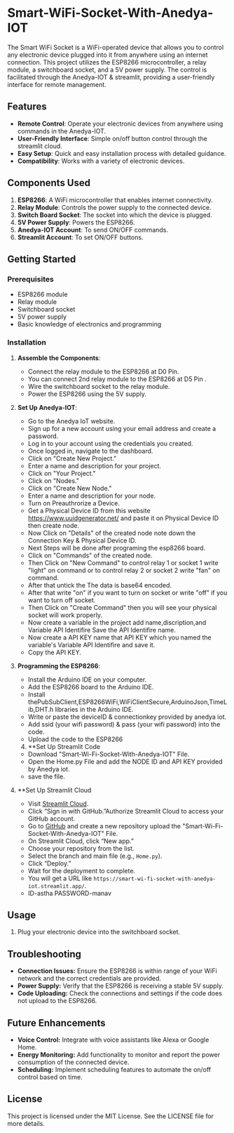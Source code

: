 # Smart-WiFi-Socket-With-Anedya-IOT 

The Smart WiFi Socket is a WiFi-operated device that allows you to control any electronic device plugged into it from anywhere using an internet connection. This project utilizes the ESP8266 microcontroller, a relay module, a switchboard socket, and a 5V power supply. The control is facilitated through the Anedya-IOT & streamlit, providing a user-friendly interface for remote management.

## Features

- **Remote Control**: Operate your electronic devices from anywhere using commands in the Anedya-IOT.
- **User-Friendly Interface**: Simple on/off button control through the streamlit cloud.
- **Easy Setup**: Quick and easy installation process with detailed guidance.
- **Compatibility**: Works with a variety of electronic devices.

## Components Used

1. **ESP8266**: A WiFi microcontroller that enables internet connectivity.
2. **Relay Module**: Controls the power supply to the connected device.
3. **Switch Board Socket**: The socket into which the device is plugged.
4. **5V Power Supply**: Powers the ESP8266.
5. **Anedya-IOT Account**: To send ON/OFF commands.
6. **Streamlit Account**: To set ON/OFF buttons.

## Getting Started

### Prerequisites

- ESP8266 module
- Relay module
- Switchboard socket
- 5V power supply
- Basic knowledge of electronics and programming

### Installation

1. **Assemble the Components**:
   - Connect the relay module to the ESP8266 at D0 Pin.
   - You can connect 2nd relay module to the ESP8266 at D5 Pin  .
   - Wire the switchboard socket to the relay module.
   - Power the ESP8266 using the 5V supply.

2. **Set Up Anedya-IOT**:  
   - Go to the Anedya IoT website.
   - Sign up for a new account using your email address and create a password.
   - Log in to your account using the credentials you created.
   - Once logged in, navigate to the dashboard.
   - Click on "Create New Project."
   - Enter a name and description for your project.
   - Click on "Your Project."
   - Click on "Nodes."
   - Click on "Create New Node."
   - Enter a name and description for your node.
   - Turn on Preauthrorize a Device.
   - Get a Physical Device ID from this website https://www.uuidgenerator.net/  and paste it on Physical Device ID then create node.
   - Now Click on "Details" of the created node note down the Connection Key & Physical Device ID.
   - Next Steps will be done after programing the esp8266 board.
   - Click on "Commands" of the created node.
   - Then Click on "New Command" to control relay 1 or socket 1 write "light" on command or to control relay 2 or socket 2 write "fan" on command.
   - After that untick the The data is base64 encoded.
   - After that write "on" if you want to turn on socket or write "off" if you want to turn off socket.
   - Then Click on "Create Command" then you will see your physical socket will work properly.
   - Now create a variable in the project add name,discription,and Variable API Identifire Save the API Identifire name.
   - Now create a API KEY name that API KEY which you named the variable's Variable API Identifire and save it.
   - Copy the API KEY.

3. **Programming the ESP8266**:
   - Install the Arduino IDE on your computer.
   - Add the ESP8266 board to the Arduino IDE.
   - Install thePubSubClient,ESP8266WiFi,WiFiClientSecure,ArduinoJson,TimeLib,DHT.h libraries in the Arduino IDE.
   - Write or paste the deviceID & connectionkey provided by anedya iot.
   - Add ssid (your wifi password) & pass (your wifi password) into the code.
   - Upload the code to the ESP8266
     
   4. **Set Up  Streamlit Code
   - Download "Smart-Wi-Fi-Socket-With-Anedya-IOT" File.
   - Open the Home.py File and add the NODE ID and API KEY provided by Anedya iot.
   - save the file.

4. **Set Up  Streamlit Cloud
   - Visit [Streamlit Cloud](https://share.streamlit.io/).
   - Click “Sign in with GitHub.”Authorize Streamlit Cloud to access your GitHub account.
   - Go to [GitHub](https://github.com/) and create a new repository upload the "Smart-Wi-Fi-Socket-With-Anedya-IOT" File.
   - On Streamlit Cloud, click “New app.”
   - Choose your repository from the list.
   - Select the branch and main file (e.g., `Home.py`).
   - Click “Deploy.”
   - Wait for the deployment to complete.
   - You will get a URL like `https://smart-wi-fi-socket-with-anedya-iot.streamlit.app/`.
   - ID-astha PASSWORD-manav


## Usage

1. Plug your electronic device into the switchboard socket.


## Troubleshooting

- **Connection Issues:** Ensure the ESP8266 is within range of your WiFi network and the correct credentials are provided.
- **Power Supply:** Verify that the ESP8266 is receiving a stable 5V supply.
- **Code Uploading:** Check the connections and settings if the code does not upload to the ESP8266.


## Future Enhancements

- **Voice Control:** Integrate with voice assistants like Alexa or Google Home.
- **Energy Monitoring:** Add functionality to monitor and report the power consumption of the connected device.
- **Scheduling:** Implement scheduling features to automate the on/off control based on time.

## License

This project is licensed under the MIT License. See the LICENSE file for more details.
